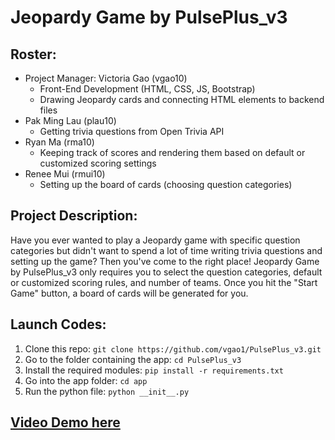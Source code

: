 # Jeopardy Game by PulsePlus_v3
## Roster:
* Project Manager: Victoria Gao (vgao10)
  * Front-End Development (HTML, CSS, JS, Bootstrap)
  * Drawing Jeopardy cards and connecting HTML elements to backend files
* Pak Ming Lau (plau10)
  * Getting trivia questions from Open Trivia API
* Ryan Ma (rma10)
  * Keeping track of scores and rendering them based on default or customized scoring settings
* Renee Mui (rmui10)
  * Setting up the board of cards (choosing question categories)

## Project Description:
Have you ever wanted to play a Jeopardy game with specific question categories but didn't want to spend a lot of time writing trivia questions and setting up the game? Then you've come to the right place! Jeopardy Game by PulsePlus_v3 only requires you to select the question categories, default or customized scoring rules, and number of teams. Once you hit the "Start Game" button, a board of cards will be generated for you.

## Launch Codes:
1. Clone this repo:
`git clone https://github.com/vgao1/PulsePlus_v3.git`
2. Go to the folder containing the app: `cd PulsePlus_v3`
3. Install the required modules: `pip install -r requirements.txt`
4. Go into the app folder: `cd app`
5. Run the python file: `python __init__.py`

## [Video Demo here](https://youtu.be/2euJ3XX6oEk)
